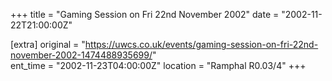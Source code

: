 +++
title = "Gaming Session on Fri 22nd November 2002"
date = "2002-11-22T21:00:00Z"

[extra]
original = "https://uwcs.co.uk/events/gaming-session-on-fri-22nd-november-2002-1474488935699/"    
ent_time = "2002-11-23T04:00:00Z"
location = "Ramphal R0.03/4"
+++



